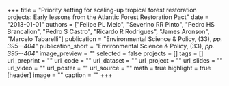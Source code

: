 +++
title = "Priority setting for scaling-up tropical forest restoration projects: Early lessons from the Atlantic Forest Restoration Pact"
date = "2013-01-01"
authors = ["Felipe PL Melo", "Severino RR Pinto", "Pedro HS Brancalion", "Pedro S Castro", "Ricardo R Rodrigues", "James Aronson", "Marcelo Tabarelli"]
publication = "Environmental Science & Policy, (33), _pp. 395--404_"
publication_short = "Environmental Science & Policy, (33), _pp. 395--404_"
image_preview = ""
selected = false
projects = []
tags = []
url_preprint = ""
url_code = ""
url_dataset = ""
url_project = ""
url_slides = ""
url_video = ""
url_poster = ""
url_source = ""
math = true
highlight = true
[header]
image = ""
caption = ""
+++
